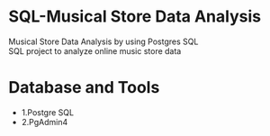# SQL-Musical Store Data Analysis
Musical Store Data Analysis by using Postgres SQL<br>
SQL project to analyze online music store data<br>
<H1>Database and Tools</H1> 
<ul> <li>1.Postgre SQL</li>
  <li>2.PgAdmin4</li></ul>

